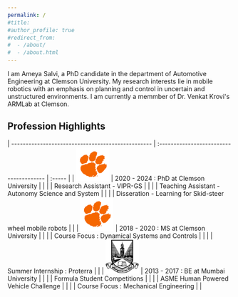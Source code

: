 ```yaml
---
permalink: /
#title: 
#author_profile: true
#redirect_from: 
#  - /about/
#  - /about.html
---
```



I am Ameya Salvi, a PhD candidate in the department of Automotive Engineering at Clemson University. My research interests lie in mobile robotics with an emphasis on planning and control in uncertain and unstructured environments. I am currently a memmber of Dr. Venkat Krovi's ARMLab at Clemson. 

## Profession Highlights

<style>
table {
    border-collapse: collapse;
}
table, th, td {
   border: none;
}
blockquote {
    border-left: none;
    padding-left: 10px;
}
</style>


| ------------------------------------------------- | :-------------------------------------- | :-----  |
| <img src="images/Paw_RGB__Orange.jpg" width="75"/> | 2020 - 2024 : PhD at Clemson University | | 
|                                                    | Research Assistant - VIPR-GS            | |
|                                                    | Teaching Assistant - Autonomy Science and System | |
|                                                    | Disseration - Learning for Skid-steer wheel mobile robots | |
| <img src="images/Paw_RGB__Orange.jpg" width="75"/> | 2018 - 2020 : MS at Clemson University  | |
|                                                    | Course Focus : Dynamical Systems and Controls | |
|                                                    | Summer Internship : Proterra | |
| <img src="images/University_of_Mumbai.png" width="75"/> | 2013 - 2017 : BE at Mumbai University  | |
|                                                    | Formula Student Competitions | |
|                                                    | ASME Human Powered Vehicle Challenge | |
|                                                    | Course Focus : Mechanical Engineering | |


